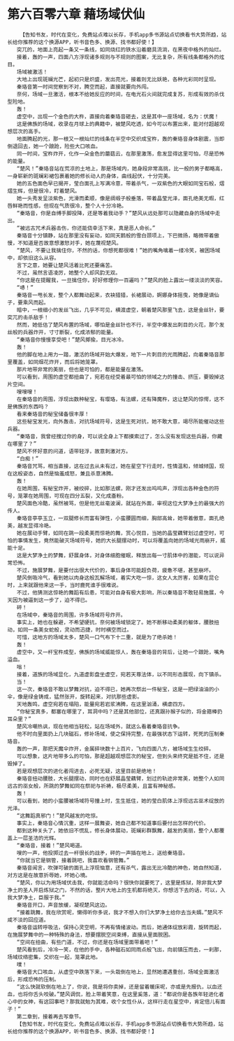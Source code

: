 # 第六百零六章 藉场域伏仙
        【告知书友，时代在变化，免费站点难以长存，手机app多书源站点切换看书大势所趋，站长给你推荐的这个换源APP，听书音色多、换源、找书都好使！】
       突兀的，地面上亮起一条又一条线，如同烧红的铁水沿着磨具流淌，在黑夜中格外的灿烂。
       接着，轰的一声，四面八方浮现诸多规则与不规则的图案，无比复杂，所有线条都格外的炫目。
       场域被激活！
       大地上出现斑斓光芒，起初只是炽盛，发出亮光，接着则无比妖艳，各种光彩同时呈现。
       秦珞音第一时间觉察到不对，腾空而起，直接就要向外闯。
       奈何，场域一旦激活，根本不给她反应的时间，在电光石火间就完成复苏，形成有效的杀伐型险地。
       轰！
       虚空中，出现一个金色的大杵，直接向着秦珞音砸去，这是其中一座场域，名为：伏魔！
       这是佛族的场域，收录在月球上的典籍中，被楚风吃透，如今可以布置出来，能对付超越观想层次的高手。
       地面腾起的光，那一根又一根灿烂的线条在半空中交织成宝杵，轰的秦珞音身体剧震，当即倒退回去，她一个踉跄，险些大口咳血。
       同一时间，宝杵炸开，化作一朵金色的蘑菇云，在那里激荡，愈发显得这里可怕，尽是恐怖的能量。
       “楚风！”秦珞音站在荒凉的土地上，那是场域内，她身段非常高挑，比一般的男子都略高，一身崭新的斑斓彩裙包裹着她的修长动人的身体，曲线起伏，十分完美。
       她的五色面色早已揭开，莹白面孔上写满冷意，带着杀气，一双紫色的大眼如同宝石般，熠熠生辉，但是很冷，盯着楚风。
       她一头秀发呈淡紫色，光滑而柔顺，像是绸缎子般垂落，带着晶莹光泽，面孔绝美无暇，红唇鲜艳而性感，但现在气质很冷，整个人十分冷艳。
       “秦珞音，你是自缚手脚投降，还是等着我动手？”楚风从远处那可以隐藏自身的场域中走出。
       “被远古咒术兵器击伤，你还能侥幸活下来，真是恶人命长。”
       秦珞音十分镇静，站在那里没有妄动，如同天鹅般的雪白颈项上，下巴微扬，略微带着傲慢，不知道是否故意想激怒对手，她在蔑视楚风。
       “楚风，不要让我擒住你，不然的话，你想死都很难！”她的嘴角噙着一缕冷笑，被困场域中，却依旧这么从容。
       言下之意，她要让楚风活着比死还要痛苦。
       不过，虽然言语凌厉，她整个人却风韵无双。
       “你这是在提醒我，一旦擒住你，好好修理你一百遍吗？”楚风的脸上露出一缕淡淡的笑容。
       “哧！”
       秦珞音一甩长发，整个人都舞动起来，衣袂猎猎，长裙展动，婀娜身体摇曳，她像是谪仙子，要乘风而起。
       暗中，一根细小的发丝飞出，几乎不可见，横渡虚空，朝着楚风那里飞去，这是金丝针，要突兀的击杀敌手！
       然而，她低估了楚风布置的场域，哪怕是金丝针也不行，半空中爆发出刺目的火花，那个发丝般的兵器炸开，寸寸断裂，化成浓郁的能量。
       “秦珞音你慢慢享受吧！”楚风揶揄，目光冰冷。
       轰！
       他的脚在地上用力一踏，激活的场域开始大爆发，地下一片刺目的光雨腾起，向着秦珞音那里覆盖，如同烟花炸开，而后将她笼罩。
       那片地带非常的美丽，但也是可怕的，都是能量在激荡。
       可以看到，周围的虚空都扭曲了，宛若在经受着最可怕的领域之力的撞击、挤压，要毁掉这片空间。
       嗖嗖嗖！
       在秦珞音的周围，浮现出数种秘宝，有璎珞，有法螺，还有降魔杵，这让楚风的惊愕，这不是佛族的东西吗？
       看来秦珞音的秘宝储备很丰厚！
       这些秘宝发光，向外轰击，对抗场域符号，这是生死对抗，她不敢大意，竭尽所能催动这些兵器。
       “秦珞音，我曾经搜过你的身，可以说全身上下都摸索过了，怎么没有发现这些兵器，你藏在哪里了？”
       楚风不怀好意的问道，语带轻浮，故意刺激对方。
       “白痴！”
       秦珞音咒骂，相当直接，这在过去从未有过，她在星空下行走时，性情温和，倾城倾国，现在这般姿态，自然是恼羞成怒，兼且杀意沸腾。
       轰！
       在她周围，有秘宝炸开，被绞碎，比如那法螺，刚才还发出呜呜声，浮现出各种金色的符号，笼罩在她周围，可现在四分五裂，又化成齑粉。
       楚风面色冷酷，虽然被骂，但是他无丝毫波澜，就站在外面，审视这位大梦净土的最强大的传人。
       秦珞音亭亭玉立，一双腿修长而富有弹性，小蛮腰圆而细，胸部高耸，她带着傲意，面孔绝美，越发显得冷艳。
       她在展动手臂，如同在跳一段柔美而惊艳的舞，赏心悦目，当她的晶莹藕臂划过虚空时，可怕的事情发生，竟然能破灭场域符号，她的大长腿摆动时，可以将覆盖向她的场域光雨崩开，威能十足。
       这是大梦净土的梦舞，舒展身体，对身体细胞催眠，释放出每一寸肌体中的潜能，可以说异常恐怖。
       不过，施展梦舞，是要付出很大代价的，事后身体可能超负荷，疲惫不堪，甚至崩坏。
       楚风倒吸冷气，看到她以肉身这般瓦解场域，着实大吃一惊，这女人太厉害，如果在昆仑时，上来就跟他来这一手，当时鹿死谁手很难说。
       不过，他猜测这惊艳的舞蹈有后患，可能对自身有极大影响，所以秦珞音不敢轻易施展，今天因为被逼到这一步了，迫不得已。
       砰！
       在场域中，秦珞音的周围，许多场域符号炸开。
       事实上，她也在躲避，不希望硬抗，奈何被场域锁定了。她不断移动柔美的躯体，腰肢扭动，如同一条美女蛇般，灵动而迅捷，时时横空而过。
       可惜，这地方的场域太多，楚风一口气布下十二重，就是为了绝杀她！
       轰！
       虚空中，又一杆宝杵成型，佛族的场域威能惊人，轰在秦珞音的背后，让她一个踉跄，嘴角溢血。
       嗡！
       接着，道族的场域显化，九道虚影盘坐虚空，宛若天尊法体，以不同形态展现，向下镇杀。
       当！
       这一次，秦珞音不敢以梦舞对抗，迫不得已，她再次祭出一件秘宝，这是一把绿油油的小伞，像是绿金铸成，猛然张开，旋转起来，对抗那些虚影。
       天地轰鸣，虚空宛若在塌陷，能量宛若岩浆沸腾，在这里汹涌，横虐四方。
       “你秘宝真多，都塞在哪里了，耳洞中吗？还是其他部位，还真跟孙猴子似的，将金箍棒扔耳朵里？”
       楚风冷嘲热讽，现在他相当轻松，站在场域外，就这么看着秦珞音抗争。
       他不时向里面扔上几块磁石，修补场域，使之保持完整，在最强状态下运转，死死的压制秦珞音。
       轰的一声，那把天魔伞炸开，金属碎块数十上百片，飞向四面八方，被场域生生绞碎。
       可以想象，这片地带多么的可怕，那是超越观想层次的秘宝，但到头来终究是抵不住，还是毁掉了。
       若是观想层次的进化者闯进去，必死无疑，这里目前是绝地！
       秦珞音扭动腰肢，大长腿摆动，同时也在舒展晶莹藕臂，划过的轨迹非常美，她整个人如同远古的巫女般，所跳的梦舞如同在祭祀与祈祷，极尽柔美，且富有神秘感。
       轰！
       可以看到，她的小蛮腰被场域符号撞上时，生生抵住，她的莹白肌体上浮现远古巫术绽放的光泽。
       “这舞蹈真邪门！”楚风越发的吃惊。
       事实上，秦珞音心情沉重，这样一展舞姿，她自己都不知道事后要付出怎样的代价。
       都到这种关头了，她依旧不慌乱，修长身体展动，斑斓彩群飘舞，越发的美丽，整个人都覆盖上一层圣洁的光辉。
       “秦珞音，接着！”楚风喝道。
       嗖的一声，他投掷过去一杆很长的战矛，砰的一声插在地上，送给秦珞音。
       “你就当它是钢管，接着跳吧，我喜欢看钢管舞。”
       秦珞音闻言，吹弹可破的面孔上浮现恼意，还有杀气，露出无比冷酷的神色，她自然知道，对方这是在故意折辱她，坏她心境。
       “楚风，你以为用场域伏击我，你就能活命吗？很快你就要死了，这里是炼狱，除非我大梦净土的圣人开启炼狱之门，不然的话，整片大地上的生机都将绝灭，你想活下去的话，可以，入我大梦净土，臣服于我。”
       秦珞音开口，声音放缓，凝视楚风这边。
       “接着跳舞，我在欣赏呢，懒得听你多说，我才不想入你们大梦净土给你去当夫婿。”楚风不咸不淡的回应道。
       秦珞音运转呼吸法，保持心灵空明，不再有情绪波动。而后，她通体绽放彩霞，旋转而起，在施展梦舞中的一种特殊的身法，想要摆脱空间束缚，直接从里面脱困。
       “空间在扭曲，有些门道，不过，你还是在场域里面带着吧！”
       楚风看到后，冷冷一笑，在他的手中，各种磁石如同雨点般飞出，向前镇压而去，一刹那，场域纹络密集，交织在一起，笼罩此地。
       噗！
       秦珞音大口咳血，从虚空中跌落下来，一头栽倒在地上，显然她遭遇重创，场域全面激活后，形成恐怖的压制。
       “这么快就软倒在地上了，你说，我是将你卖掉，还是留着暖床呢，亦或是先报仇，以血还血，也将你舌头咬破。”楚风调侃，脸上带着笑意，在这里奚落，道：“都说你是各族年轻进化者心中的女神，有这回事吧？那我就勉为其难，收个女性仆从，这样行走在星空中，肯定倍儿有面子！”
       第二章到，接着再去写章节。
       【告知书友，时代在变化，免费站点难以长存，手机app多书源站点切换看书大势所趋，站长给你推荐的这个换源APP，听书音色多、换源、找书都好使！】